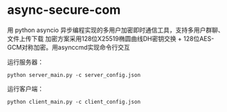 # async-secure-com
用 python asyncio 异步编程实现的多用户加密即时通信工具，支持多用户群聊、文件上传下载
加密方案采用128位X25519椭圆曲线DH密钥交换 + 128位AES-GCM对称加密。用asynccmd实现命令行交互

运行服务器：

    python server_main.py -c server_config.json
    
运行客户端：

    python client_main.py -c client_config.json
    
    
